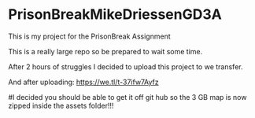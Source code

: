 # PrisonBreakMikeDriessenGD3A
This is my project for the PrisonBreak Assignment

This is a really large repo so be prepared to wait some time.

After 2 hours of struggles I decided to upload this project to we transfer.

And after uploading:
https://we.tl/t-37ifw7Ayfz


#I decided you should be able to get it off git hub so the 3 GB map is now zipped inside the assets folder!!!
